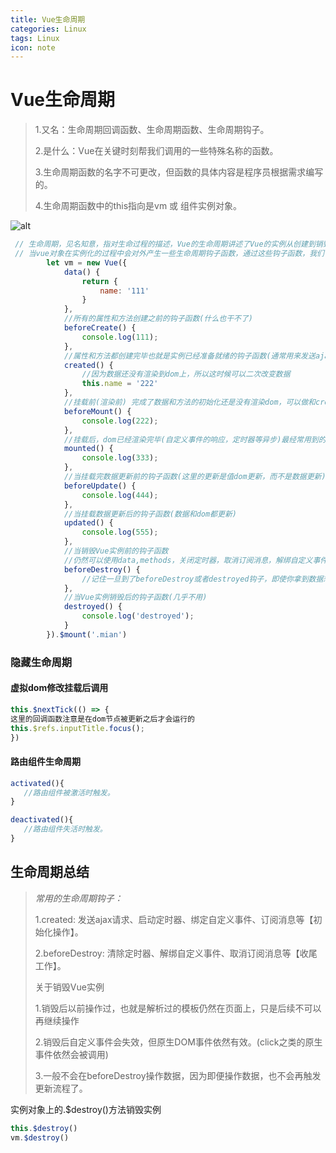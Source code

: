 ```yaml
---
title: Vue生命周期
categories: Linux
tags: Linux
icon: note
---
```

# Vue生命周期

>1.又名：生命周期回调函数、生命周期函数、生命周期钩子。
>
>2.是什么：Vue在关键时刻帮我们调用的一些特殊名称的函数。
>
>3.生命周期函数的名字不可更改，但函数的具体内容是程序员根据需求编写的。
>
>4.生命周期函数中的this指向是vm 或 组件实例对象。

![alt](C:\Users\c2021\Desktop\markdown\笔记\Vue\生命周期.png)

```js
 // 生命周期，见名知意，指对生命过程的描述，Vue的生命周期讲述了Vue的实例从创建到销毁
 // 当vue对象在实例化的过程中会对外产生一些生命周期钩子函数，通过这些钩子函数，我们可以在vue实例从创建到销毁的每一个重要节点操作实例属性
        let vm = new Vue({
            data() {
                return {
                    name: '111'
                }
            },
            //所有的属性和方法创建之前的钩子函数(什么也干不了)
            beforeCreate() {
                console.log(111);
            },
            //属性和方法都创建完毕也就是实例已经准备就绪的钩子函数(通常用来发送ajax请求，以便渲染页面)
            created() {
                //因为数据还没有渲染到dom上，所以这时候可以二次改变数据
                this.name = '222'
            },
            //挂载前(渲染前) 完成了数据和方法的初始化还是没有渲染dom，可以做和created相同的工作
            beforeMount() {
                console.log(222);
            },
            //挂载后，dom已经渲染完毕(自定义事件的响应，定时器等异步)最经常用到的钩子函数
            mounted() {
                console.log(333);
            },
            //当挂载完数据更新前的钩子函数(这里的更新是值dom更新，而不是数据更新)
            beforeUpdate() {
                console.log(444);
            },
            //当挂载数据更新后的钩子函数(数据和dom都更新)
            updated() {
                console.log(555);
            },
            //当销毁Vue实例前的钩子函数
            //仍然可以使用data,methods，关闭定时器，取消订阅消息，解绑自定义事件等收尾工作，移除watchers
            beforeDestroy() {
                //记住一旦到了beforeDestroy或者destroyed钩子，即使你拿到数据想要更新它也不会走更新的路了(beforeUpdate,updated)
            },
            //当Vue实例销毁后的钩子函数(几乎不用)
            destroyed() {
                console.log('destroyed');
            }
        }).$mount('.mian')
```

### 隐藏生命周期

#### 虚拟dom修改挂载后调用

```js
this.$nextTick(() => {
这里的回调函数注意是在dom节点被更新之后才会运行的
this.$refs.inputTitle.focus();
})
```

#### 路由组件生命周期

```js
activated(){
   //路由组件被激活时触发。
}

deactivated(){
   //路由组件失活时触发。
}
```



## 生命周期总结

>*常用的生命周期钩子：*
>
>1.created: 发送ajax请求、启动定时器、绑定自定义事件、订阅消息等【初始化操作】。
>
>2.beforeDestroy: 清除定时器、解绑自定义事件、取消订阅消息等【收尾工作】。
>
>关于销毁Vue实例
>
>1.销毁后以前操作过，也就是解析过的模板仍然在页面上，只是后续不可以再继续操作
>
>2.销毁后自定义事件会失效，但原生DOM事件依然有效。(click之类的原生事件依然会被调用)
>
>3.一般不会在beforeDestroy操作数据，因为即便操作数据，也不会再触发更新流程了。

实例对象上的.$destroy()方法销毁实例

```js
this.$destroy()
vm.$destroy()
```